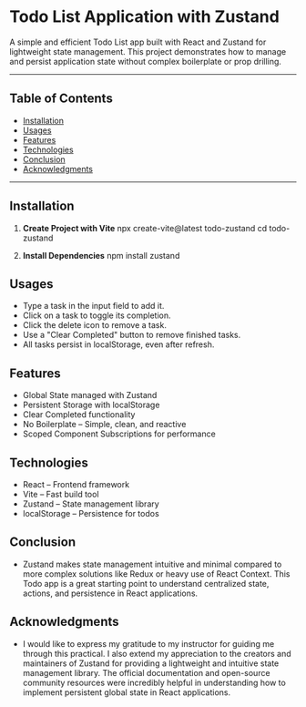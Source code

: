 # Todo List Application with Zustand

A simple and efficient Todo List app built with React and Zustand for lightweight state management. This project demonstrates how to manage and persist application state without complex boilerplate or prop drilling.

---

## Table of Contents

- [Installation](#installation)
- [Usages](#usages)
- [Features](#features)
- [Technologies](#technologies)
- [Conclusion](#conclusion)
- [Acknowledgments](#acknowledgments)

---

## Installation

1. **Create Project with Vite**
npx create-vite@latest todo-zustand
cd todo-zustand

2. **Install Dependencies**
npm install zustand

## Usages
- Type a task in the input field to add it.
- Click on a task to toggle its completion.
- Click the delete icon to remove a task.
- Use a "Clear Completed" button to remove finished tasks.
- All tasks persist in localStorage, even after refresh.

## Features
- Global State managed with Zustand
- Persistent Storage with localStorage
- Clear Completed functionality
- No Boilerplate – Simple, clean, and reactive
- Scoped Component Subscriptions for performance

## Technologies
- React – Frontend framework
- Vite – Fast build tool
- Zustand – State management library
- localStorage – Persistence for todos

## Conclusion
- Zustand makes state management intuitive and minimal compared to more complex solutions like Redux or heavy use of React Context. This Todo app is a great starting point to understand centralized state, actions, and persistence in React applications.

## Acknowledgments
- I would like to express my gratitude to my instructor for guiding me through this practical. I also extend my appreciation to the creators and maintainers of Zustand for providing a lightweight and intuitive state management library. The official documentation and open-source community resources were incredibly helpful in understanding how to implement persistent global state in React applications.


